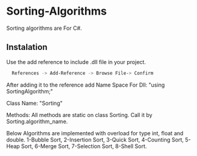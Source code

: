 # Sorting-Algorithms
Sorting algorithms are For C#.

## Instalation
Use the add reference to include .dll file in your project.
```bash
  References -> Add-Reference -> Browse File-> Confirm
```
After adding it to the reference add Name Space For Dll:   "using SortingAlgorithm;"

Class Name: "Sorting"

Methods: All methods are static on class Sorting. Call it by Sorting.algorithm_name.

Below Algorithms are implemented with overload for type int, float and double.
1-Bubble Sort,
2-Insertion Sort,
3-Quick Sort,
4-Counting Sort,
5-Heap Sort,
6-Merge Sort,
7-Selection Sort,
8-Shell Sort.


